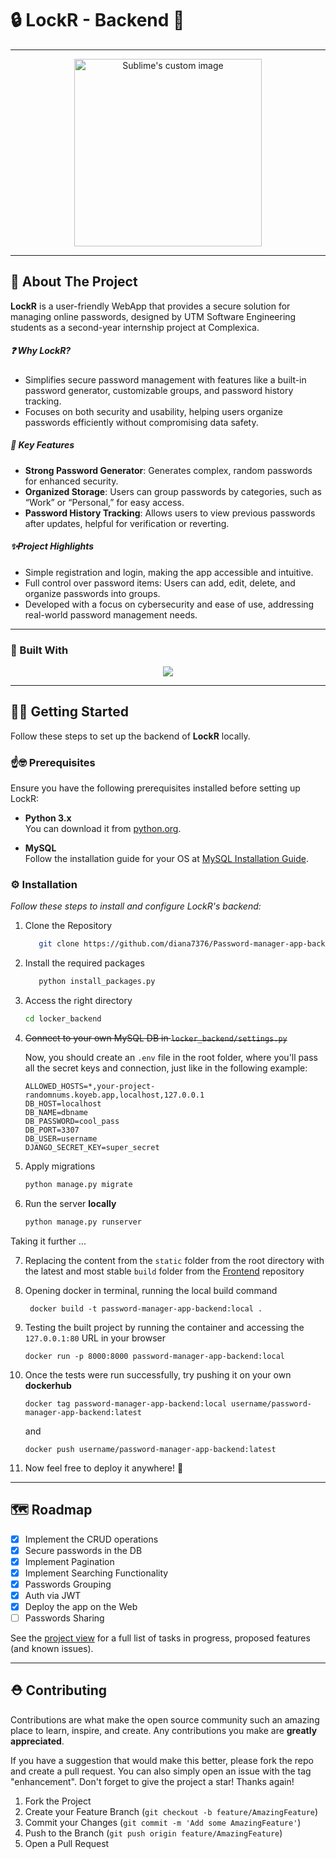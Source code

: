 # 🔒 **LockR** - Backend 🧮


****
<p align="center">
  <img width="300" src="https://i.imgur.com/WR8JhwQ.png" alt="Sublime's custom image"/>
</p>

****

## 📝 About The Project

**LockR** is a user-friendly WebApp that provides a secure solution for managing online passwords, designed by UTM Software Engineering students as a second-year internship project at Complexica.
##### ❓ Why LockR?
- Simplifies secure password management with features like a built-in password generator, customizable groups, and password history tracking.
- Focuses on both security and usability, helping users organize passwords efficiently without compromising data safety.
##### 📌 Key Features
- **Strong Password Generator**: Generates complex, random passwords for enhanced security.
- **Organized Storage**: Users can group passwords by categories, such as “Work” or “Personal,” for easy access.
- **Password History Tracking**: Allows users to view previous passwords after updates, helpful for verification or reverting.
##### ✨Project Highlights
- Simple registration and login, making the app accessible and intuitive.
- Full control over password items: Users can add, edit, delete, and organize passwords into groups.
- Developed with a focus on cybersecurity and ease of use, addressing real-world password management needs.

****
### 🔨 Built With
<p align="center">
  <a href="https://skillicons.dev">
    <img src="https://skillicons.dev/icons?i=python,django,mysql" />
  </a>
</p>

****
## 🧑‍💻 Getting Started

Follow these steps to set up the backend of **LockR** locally.

### ☝️🤓 Prerequisites

Ensure you have the following prerequisites installed before setting up LockR:

- **Python 3.x**  
    You can download it from [python.org](https://www.python.org/downloads/).
    
- **MySQL**  
    Follow the installation guide for your OS at [MySQL Installation Guide](https://dev.mysql.com/doc/mysql-installation-excerpt/5.7/en/).

### ⚙️ Installation

*Follow these steps to install and configure LockR's backend:*

1. Clone the Repository
    ```sh
       git clone https://github.com/diana7376/Password-manager-app-backend
    ```
2. Install the required packages
    ``` sh
       python install_packages.py
    ```
3. Access the right directory
   ```sh
   cd locker_backend
   ```
4. ~~Connect to your own MySQL DB in `locker_backend/settings.py`~~

    Now, you should create an `.env` file in the root folder, where you'll pass all the secret keys and connection, just like in the following example:
    ``` 
    ALLOWED_HOSTS=*,your-project-randomnums.koyeb.app,localhost,127.0.0.1
    DB_HOST=localhost
    DB_NAME=dbname
    DB_PASSWORD=cool_pass
    DB_PORT=3307
    DB_USER=username
    DJANGO_SECRET_KEY=super_secret
   ```
   
5. Apply migrations
   ```sh
   python manage.py migrate
   ```
6. Run the server **locally**
   ```sh
   python manage.py runserver
   ```
Taking it further ...

7. Replacing the content from the `static` folder from the root directory with the latest and most stable `build` folder from the [Frontend](https://github.com/diana7376/Password-manager-app-frontend) repository

8. Opening docker in terminal, running the local build command
   ```
    docker build -t password-manager-app-backend:local .
    ```
9. Testing the built project by running the container and accessing the `127.0.0.1:80` URL in your browser
    ```
    docker run -p 8000:8000 password-manager-app-backend:local
    ```
10. Once the tests were run successfully, try pushing it on your own **dockerhub**  
    ```
    docker tag password-manager-app-backend:local username/password-manager-app-backend:latest
    ```
    and
    ```
    docker push username/password-manager-app-backend:latest
    ```
11. Now feel free to deploy it anywhere! 🎉
****

## 🗺️ Roadmap

- [x] Implement the CRUD operations
- [x] Secure passwords in the DB
- [x] Implement Pagination
- [x] Implement Searching Functionality
- [x] Passwords Grouping
- [x] Auth via JWT
- [x] Deploy the app on the Web
- [ ] Passwords Sharing

See the [project view](https://github.com/users/diana7376/projects/2) for a full list of tasks in progress, proposed features (and known issues).

****
## ⛑️ Contributing

Contributions are what make the open source community such an amazing place to learn, inspire, and create. Any contributions you make are **greatly appreciated**.

If you have a suggestion that would make this better, please fork the repo and create a pull request. You can also simply open an issue with the tag "enhancement".
Don't forget to give the project a star! Thanks again!

1. Fork the Project
2. Create your Feature Branch (`git checkout -b feature/AmazingFeature`)
3. Commit your Changes (`git commit -m 'Add some AmazingFeature'`)
4. Push to the Branch (`git push origin feature/AmazingFeature`)
5. Open a Pull Request



